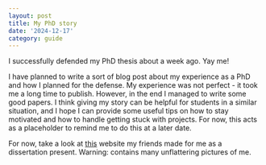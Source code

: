 ```yaml
---
layout: post
title: My PhD story
date: '2024-12-17'
category: guide
---
```


I successfully defended my PhD thesis about a week ago. Yay me!

I have planned to write a sort of blog post about my experience as a PhD and how I planned for the defense. My experience was not perfect - it took me a long time to publish. However, in the end I managed to write some good papers. I think giving my story can be helpful for students in a similar situation, and I hope I can provide some useful tips on how to stay motivated and how to handle getting stuck with projects. For now, this acts as a placeholder to remind me to do this at a later date.

For now, take a look at [this](drlucas.phd) website my friends made for me as a dissertation present. Warning: contains many unflattering pictures of me.
